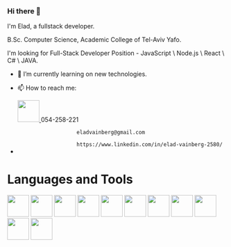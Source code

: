 ### Hi there 👋


I'm Elad, a fullstack developer.

B.Sc. Computer Science, Academic College of Tel-Aviv Yafo.

I'm looking for Full-Stack Developer Position - JavaScript \ Node.js \ React \ C# \ JAVA.

- 🌱 I’m currently learning on new technologies.
-  📫 How to reach me: 


-  <div style="display:inline-block">
      <a href="https://www.linkedin.com/in/elad-vainberg-2580/">
        <img src="![image](https://github.com/Eladvain/Eladvain/assets/85618143/7e418eda-3746-4da9-823a-04c0a56236f3)" width="50" height="50">
      </a>
                          054-258-221 
                          
                          eladvainberg@gmail.com
                         
                          https://www.linkedin.com/in/elad-vainberg-2580/

<h1>
Languages and Tools
</h1>  

<div style="display:inline-block">
  <img src="https://github.com/Eladvain/Eladvain/assets/85618143/16cadb7f-5519-4256-9f60-42c36a35837f" width="50" height="50"/>
  <img src="https://github.com/Eladvain/Eladvain/assets/85618143/d2f1c4b3-63e4-40f7-9e63-a301269c134c" width="50" height="50"/>
  <img src="https://github.com/Eladvain/Eladvain/assets/85618143/c1962afe-75a2-4d7f-a038-d40ddd0df77f" width="50" height="50"/>
  <img src="https://github.com/Eladvain/Eladvain/assets/85618143/f66f62e7-0137-4121-92c9-46d467acbadc" width="50" height="50"/>
  <img src="https://github.com/Eladvain/Eladvain/assets/85618143/e79f9cf2-5901-42fc-9dcf-b722b3155c68" width="50" height="50"/>
  <img src="https://github.com/Eladvain/Eladvain/assets/85618143/adeaaeb1-c830-44c2-a123-76838b4c9581" width="50" height="50"/>
  <img src="https://github.com/Eladvain/Eladvain/assets/85618143/48f9a58f-f6ea-4c80-9477-f699637e08f5" width="50" height="50"/>
  <img src="https://github.com/Eladvain/Eladvain/assets/85618143/e0d1abc8-e982-4d25-8d6c-911964da2f32" width="50" height="50"/>
  <img src="https://github.com/Eladvain/Eladvain/assets/85618143/575128cd-3a3e-4bb0-885d-4e79d2717ffc" width="50" height="50"/>
  <img src="https://github.com/Eladvain/Eladvain/assets/85618143/4e10257a-5d90-4871-886e-a9313a611ceb" width="50" height="50"/>
  <img src="https://github.com/Eladvain/Eladvain/assets/85618143/3c360756-16b8-425c-94e0-d423e7956dd0" width="50" height="50"/>
</div>  

<!--
**Eladvain/Eladvain** is a ✨ _special_ ✨ repository because its `README.md` (this file) appears on your GitHub profile.

Here are some ideas to get you started:

- 🔭 I’m currently working on ...
- 🌱 I’m currently learning ...
- 👯 I’m looking to collaborate on ...
- 🤔 I’m looking for help with ...
- 💬 Ask me about ...
- 📫 How to reach me: ...
- 😄 Pronouns: ...
- ⚡ Fun fact: ...
-->
